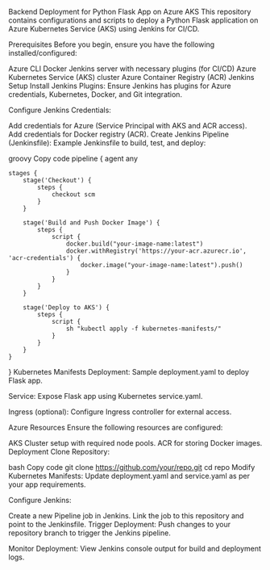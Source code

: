 Backend Deployment for Python Flask App on Azure AKS
This repository contains configurations and scripts to deploy a Python Flask application on Azure Kubernetes Service (AKS) using Jenkins for CI/CD.

Prerequisites
Before you begin, ensure you have the following installed/configured:

Azure CLI
Docker
Jenkins server with necessary plugins (for CI/CD)
Azure Kubernetes Service (AKS) cluster
Azure Container Registry (ACR)
Jenkins Setup
Install Jenkins Plugins:
Ensure Jenkins has plugins for Azure credentials, Kubernetes, Docker, and Git integration.

Configure Jenkins Credentials:

Add credentials for Azure (Service Principal with AKS and ACR access).
Add credentials for Docker registry (ACR).
Create Jenkins Pipeline (Jenkinsfile):
Example Jenkinsfile to build, test, and deploy:

groovy
Copy code
pipeline {
    agent any

    stages {
        stage('Checkout') {
            steps {
                checkout scm
            }
        }

        stage('Build and Push Docker Image') {
            steps {
                script {
                    docker.build("your-image-name:latest")
                    docker.withRegistry('https://your-acr.azurecr.io', 'acr-credentials') {
                        docker.image("your-image-name:latest").push()
                    }
                }
            }
        }

        stage('Deploy to AKS') {
            steps {
                script {
                    sh "kubectl apply -f kubernetes-manifests/"
                }
            }
        }
    }
}
Kubernetes Manifests
Deployment:
Sample deployment.yaml to deploy Flask app.

Service:
Expose Flask app using Kubernetes service.yaml.

Ingress (optional):
Configure Ingress controller for external access.

Azure Resources
Ensure the following resources are configured:

AKS Cluster setup with required node pools.
ACR for storing Docker images.
Deployment
Clone Repository:

bash
Copy code
git clone https://github.com/your/repo.git
cd repo
Modify Kubernetes Manifests:
Update deployment.yaml and service.yaml as per your app requirements.

Configure Jenkins:

Create a new Pipeline job in Jenkins.
Link the job to this repository and point to the Jenkinsfile.
Trigger Deployment:
Push changes to your repository branch to trigger the Jenkins pipeline.

Monitor Deployment:
View Jenkins console output for build and deployment logs.
